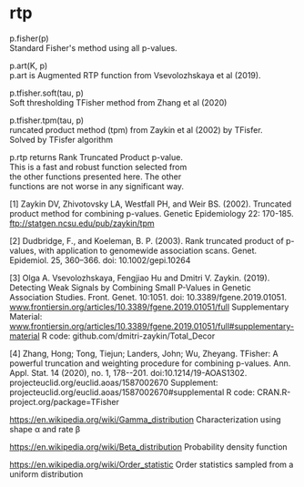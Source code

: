 # rtp

p.fisher(p)  
Standard Fisher's method using all p-values.  

p.art(K, p)  
p.art is Augmented RTP function from Vsevolozhskaya et al (2019).  

p.tfisher.soft(tau, p)  
Soft thresholding TFisher method from Zhang et al (2020)  

p.tfisher.tpm(tau, p)  
runcated product method (tpm) from Zaykin et al (2002) by TFisfer.  
Solved by TFisfer algorithm  


p.rtp returns Rank Truncated Product p-value.  
This is a fast and robust function selected from  
the other functions presented here. The other  
functions are not worse in any significant way.  


[1] Zaykin DV, Zhivotovsky LA, Westfall PH, and Weir BS. (2002). 
Truncated product method for combining p-values. 
Genetic Epidemiology 22: 170-185.
ftp://statgen.ncsu.edu/pub/zaykin/tpm

[2] Dudbridge, F., and Koeleman, B. P. (2003). 
Rank truncated product of p-values, with application to genomewide association scans. 
Genet. Epidemiol. 25, 360–366. doi: 10.1002/gepi.10264

[3] Olga A. Vsevolozhskaya, Fengjiao Hu and Dmitri V. Zaykin. (2019).
Detecting Weak Signals by Combining Small P-Values in Genetic Association Studies. 
Front. Genet. 10:1051. doi: 10.3389/fgene.2019.01051.
www.frontiersin.org/articles/10.3389/fgene.2019.01051/full
Supplementary Material:
www.frontiersin.org/articles/10.3389/fgene.2019.01051/full#supplementary-material
R code: github.com/dmitri-zaykin/Total_Decor

[4] Zhang, Hong; Tong, Tiejun; Landers, John; Wu, Zheyang.
TFisher: A powerful truncation and weighting procedure for combining p-values.
Ann. Appl. Stat. 14 (2020), no. 1, 178--201. doi:10.1214/19-AOAS1302.
projecteuclid.org/euclid.aoas/1587002670
Supplement: projecteuclid.org/euclid.aoas/1587002670#supplemental
R code: CRAN.R-project.org/package=TFisher

https://en.wikipedia.org/wiki/Gamma_distribution
Characterization using shape α and rate β

https://en.wikipedia.org/wiki/Beta_distribution 
Probability density function

https://en.wikipedia.org/wiki/Order_statistic 
Order statistics sampled from a uniform distribution
